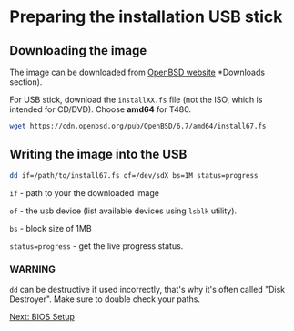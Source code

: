 # Preparing the installation USB stick

## Downloading the image

The image can be downloaded from [OpenBSD website](https://www.openbsd.org/) *Downloads section). 

For USB stick, download the `installXX.fs` file (not the ISO, which is intended for CD/DVD).
Choose **amd64** for T480.

```sh
wget https://cdn.openbsd.org/pub/OpenBSD/6.7/amd64/install67.fs
```

## Writing the image into the USB

```sh
dd if=/path/to/install67.fs of=/dev/sdX bs=1M status=progress
```

`if` - path to your the downloaded image 

`of` - the usb device (list available devices using `lsblk` utility).

`bs` - block size of 1MB 

`status=progress` - get the live progress status.

### WARNING

`dd` can be destructive if used incorrectly, that's why it's often called "Disk Destroyer". 
Make sure to double check your paths.


[Next: BIOS Setup](/installation/02-bios-setup.md)
